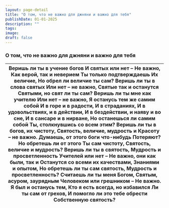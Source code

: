 ```yaml
---
layout: page-detail
title: "О том, что не важно для джняни и важно для тебя"
publishDate: 01-01-2025
description: ""
tags:
image:
draft: false
---
```


### О том, что не важно для джняни и важно для тебя

| Веришь ли ты в учение богов  И святых или нет –  Не важно,  Как верой, так и неверием  Ты только подтверждаешь  Их величие,  Но обрел ли величие ты сам?  Веришь ли ты в слова святых  Или нет – не важно,  Святые так и останутся  Святыми, но свят ли ты сам?  Веришь ли ты мне как учителю  Или нет – не важно,  Я останусь тем же самим собой  И в горе и в радости,  И в страданиях,  И в удовольствиях, и в действии,  И в бездействии, и наяву и во сне,  И в сансаре и в нирване,  Но останешься ли самим собой  Ты, столкнувшись со всем этим?  Веришь ли ты в богов, их чистоту,  Святость, величие, мудрость и  Красоту – не важно.  Думаешь, от этого боги что-нибудь  Потеряют? Но обретешь ли от этого  Ты сам чистоту,  Святость, величие и мудрость?  Веришь ли ты в святость,  Мудрость и просветленность  Учителей или нет –  Не важно, они как были, так и  Останутся со всеми их качествами,  Знаниями и опытом,  Но обретешь ли ты сам святость,  Мудрость и просветленность?  Считаешь ли ты меня Богом,  Святым, асуром, заурядным  Человеком или грешником –  Не важно. Я был и останусь тем,  Кто я есть всегда, но избавился  Ли ты сам от грехов,  И помогло ли это тебе обрести  Собственную святость? |
| ---------------------------------------------------------------------------------------------------------------------------------------------------------------------------------------------------------------------------------------------------------------------------------------------------------------------------------------------------------------------------------------------------------------------------------------------------------------------------------------------------------------------------------------------------------------------------------------------------------------------------------------------------------------------------------------------------------------------------------------------------------------------------------------------------------------------------------------------------------------------------------------------------------------------------------------------------------------------------------------------------------------------------------------------------------------------------------------------------------------------------------------------------------------------------------------------------------------------------------- |
  
  
